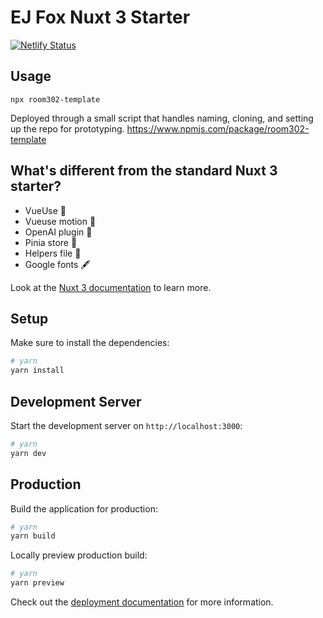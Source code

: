 # EJ Fox Nuxt 3 Starter

[![Netlify Status](https://api.netlify.com/api/v1/badges/981b9e46-6878-4ddb-a716-2713c5f3e412/deploy-status)](https://app.netlify.com/sites/ejfox-nuxt-template/deploys)

## Usage
`npx room302-template`

Deployed through a small script that handles naming, cloning, and setting up the repo for prototyping. <https://www.npmjs.com/package/room302-template>

## What's different from the standard Nuxt 3 starter?
- VueUse 🔧 
- Vueuse motion 🌈 
- OpenAI plugin 🧠 
- Pinia store 🏬 
- Helpers file 🔨 
- Google fonts 🖋️ 

Look at the [Nuxt 3 documentation](https://nuxt.com/docs/getting-started/introduction) to learn more.

## Setup

Make sure to install the dependencies:

```bash
# yarn
yarn install
```

## Development Server

Start the development server on `http://localhost:3000`:

```bash
# yarn
yarn dev
```

## Production

Build the application for production:

```bash
# yarn
yarn build
```

Locally preview production build:

```bash
# yarn
yarn preview
```

Check out the [deployment documentation](https://nuxt.com/docs/getting-started/deployment) for more information.
